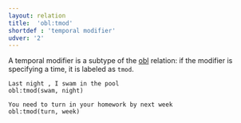 ```yaml
---
layout: relation
title:  'obl:tmod'
shortdef : 'temporal modifier'
udver: '2'
---
```


A temporal modifier is a subtype of the [obl]() relation: if the modifier is specifying a time, it is labeled as `tmod`.

~~~ sdparse
Last night , I swam in the pool
obl:tmod(swam, night)
~~~

~~~ sdparse
You need to turn in your homework by next week
obl:tmod(turn, week)
~~~

<!-- Interlanguage links updated So kvě 14 19:04:07 CEST 2022 -->

